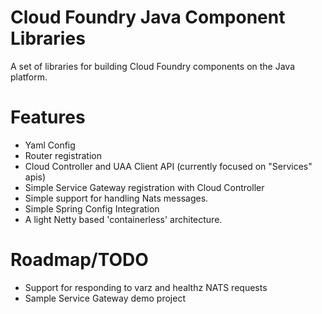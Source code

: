 Cloud Foundry Java Component Libraries
===================

A set of libraries for building Cloud Foundry components on the Java platform.

Features
===================
* Yaml Config
* Router registration
* Cloud Controller and UAA Client API (currently focused on "Services" apis)
* Simple Service Gateway registration with Cloud Controller
* Simple support for handling Nats messages.
* Simple Spring Config Integration
* A light Netty based 'containerless' architecture.

Roadmap/TODO
===================
* Support for responding to varz and healthz NATS requests
* Sample Service Gateway demo project

